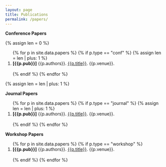 ```yaml
---
layout: page
title: Publications
permalink: /papers/
---
```


**Conference Papers**

{% assign len = 0 %}

<ol>
{% for p in site.data.papers %}
{% if p.type == "conf" %}
    {% assign len = len | plus: 1 %}
    <li>
        <b>[{{p.pub}}]</b> {{p.authors}}. <a href="{{p.url}}"> {{p.title}}</a>. {{p.venue}}.
    </li> <br />
{% endif %}
{% endfor %}
</ol>

{% assign len = len | plus: 1 %}

**Journal Papers**

<ol start="{{len}}">
{% for p in site.data.papers %}
{% if p.type == "journal" %}
    {% assign len = len | plus: 1 %}
    <li>
        <b>[{{p.pub}}]</b> {{p.authors}}. <a href="{{p.url}}"> {{p.title}}</a>. {{p.venue}}.
    </li> <br />
{% endif %}
{% endfor %}
</ol>

**Workshop Papers**

<ol start="{{len}}">
{% for p in site.data.papers %}
{% if p.type == "workshop" %}
    <li>
        <b>[{{p.pub}}]</b> {{p.authors}}. <a href="{{p.url}}"> {{p.title}}</a>. {{p.venue}}.
    </li> <br />
{% endif %}
{% endfor %}
</ol>

